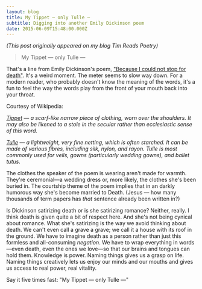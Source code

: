 ```yaml
---
layout: blog
title: My Tippet — only Tulle —
subtitle: Digging into another Emily Dickinson poem
date: 2015-06-09T15:48:00.000Z
---
```

*(This post originally appeared on my blog Tim Reads Poetry)*

> My Tippet — only Tulle —

That's a line from Emily Dickinson's poem, ["Because I could not stop for death"](http://www.timreadspoetry.com/2015/06/because-i-could-not-stop-for-death-dickinson.html). It's a weird moment. The meter seems to slow way down. For a modern reader, who probably doesn't know the meaning of the words, it's a fun to feel the way the words play from the front of your mouth back into your throat.

Courtesy of Wikipedia: 

*[Tippet](http://en.wikipedia.org/wiki/Tippet) — a scarf-like narrow piece of clothing, worn over the shoulders. It may also be likened to a stole in the secular rather than ecclesiastic sense of this word.*

*[Tulle](http://en.wikipedia.org/wiki/Tulle_netting) — a lightweight, very fine netting, which is often starched. It can be made of various fibres, including silk, nylon, and rayon. Tulle is most commonly used for veils, gowns (particularly wedding gowns), and ballet tutus.*

The clothes the speaker of the poem is wearing aren't made for warmth. They're ceremonial—a wedding dress or, more likely, the clothes she's been buried in. The courtship theme of the poem implies that in an darkly humorous way she's become married to Death. (Jesus — how many thousands of term papers has *that* sentence already been written in?)

Is Dickinson satirizing death or is she satirizing romance? Neither, really. I think death is given quite a bit of respect here. And she's not being cynical about romance. What she's satirizing is the way we avoid thinking about death. We can't even call a grave a grave; we call it a house with its roof in the ground. We have to imagine death as a person rather than just this formless and all-consuming *negation*. We have to wrap everything in words—even death, even the ones we love—so that our brains and tongues can hold them. Knowledge is power. Naming things gives us a grasp on life. Naming things creatively lets us enjoy our minds and our mouths and gives us access to real power, real vitality.

Say it five times fast: "My Tippet — only Tulle —"